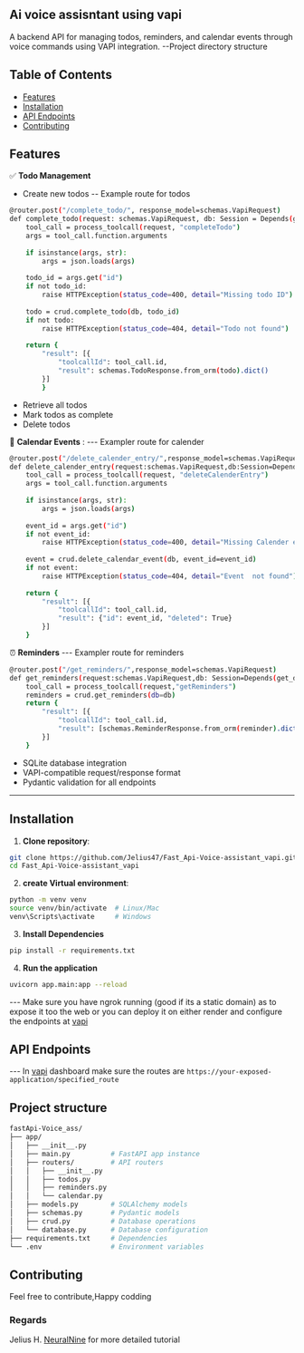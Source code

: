 ## Ai voice assisntant using vapi

A backend API for managing todos, reminders, and calendar events through voice commands using VAPI integration.
--Project directory structure 


## Table of Contents

- [Features](#features)
- [Installation](#installation)
- [API Endpoints](#api-endpoints)
- [Contributing](#contributing)


## Features

✅ **Todo Management**  
- Create new todos
-- Example route for todos

```bash
@router.post("/complete_todo/", response_model=schemas.VapiRequest)
def complete_todo(request: schemas.VapiRequest, db: Session = Depends(get_db)):
    tool_call = process_toolcall(request, "completeTodo")
    args = tool_call.function.arguments
    
    if isinstance(args, str):
        args = json.loads(args)
    
    todo_id = args.get("id")
    if not todo_id:
        raise HTTPException(status_code=400, detail="Missing todo ID")
    
    todo = crud.complete_todo(db, todo_id)
    if not todo:
        raise HTTPException(status_code=404, detail="Todo not found")
    
    return {
        "result": [{
            "toolcallId": tool_call.id,
            "result": schemas.TodoResponse.from_orm(todo).dict()
        }]
        }
```

- Retrieve all todos
- Mark todos as complete
- Delete todos

📅 **Calendar Events** :
--- Exampler route for calender 
```bash
@router.post("/delete_calender_entry/",response_model=schemas.VapiRequest)
def delete_calender_entry(request:schemas.VapiRequest,db:Session=Depends(get_db)):        
    tool_call = process_toolcall(request, "deleteCalenderEntry")
    args = tool_call.function.arguments
    
    if isinstance(args, str):
        args = json.loads(args)
    
    event_id = args.get("id")
    if not event_id:
        raise HTTPException(status_code=400, detail="Missing Calender event ID")
    
    event = crud.delete_calendar_event(db, event_id=event_id)
    if not event:
        raise HTTPException(status_code=404, detail="Event  not found")
    
    return {
        "result": [{
            "toolcallId": tool_call.id,
            "result": {"id": event_id, "deleted": True}
        }]
    }
```

⏰ **Reminders** 
--- Exampler route for reminders
```bash
@router.post("/get_reminders/",response_model=schemas.VapiRequest)
def get_reminders(request:schemas.VapiRequest,db: Session=Depends(get_db)):
    tool_call = process_toolcall(request,"getReminders")
    reminders = crud.get_reminders(db=db)
    return {
        "result": [{
            "toolcallId": tool_call.id,
            "result": [schemas.ReminderResponse.from_orm(reminder).dict() for reminder in reminders]
        }]
    }
```

- SQLite database integration
- VAPI-compatible request/response format
- Pydantic validation for all endpoints

---

## Installation

1. **Clone repository**:
```bash
git clone https://github.com/Jelius47/Fast_Api-Voice-assistant_vapi.git
cd Fast_Api-Voice-assistant_vapi
```
2. **create Virtual environment**:
```bash
python -m venv venv
source venv/bin/activate  # Linux/Mac
venv\Scripts\activate     # Windows
```
3. **Install Dependencies**
```bash
pip install -r requirements.txt
```
4. **Run the application**
```bash
uvicorn app.main:app --reload
```
--- Make sure you have ngrok running (good if its a static domain) as to expose it too the web or you can deploy it on either render and configure the endpoints at [vapi](https://dashboard.vapi.ai/assistants/813e6e4d-aaf9-4bfe-a602-28902076097a)
## API Endpoints
--- In [vapi](https://dashboard.vapi.ai/assistants/813e6e4d-aaf9-4bfe-a602-28902076097a) dashboard make sure 
the routes are `https://your-exposed-application/specified_route`


## Project structure
```bash
fastApi-Voice_ass/
├── app/
│   ├── __init__.py
│   ├── main.py          # FastAPI app instance
│   ├── routers/         # API routers
│   │   ├── __init__.py
│   │   ├── todos.py
│   │   ├── reminders.py
│   │   └── calendar.py
│   ├── models.py        # SQLAlchemy models
│   ├── schemas.py       # Pydantic models
│   ├── crud.py          # Database operations
│   └── database.py      # Database configuration
├── requirements.txt     # Dependencies
└── .env                 # Environment variables
```
## Contributing
Feel free to contribute,Happy codding
### Regards
Jelius H.
[NeuralNine](https://youtu.be/91fv7QIcZcQ) for more detailed tutorial